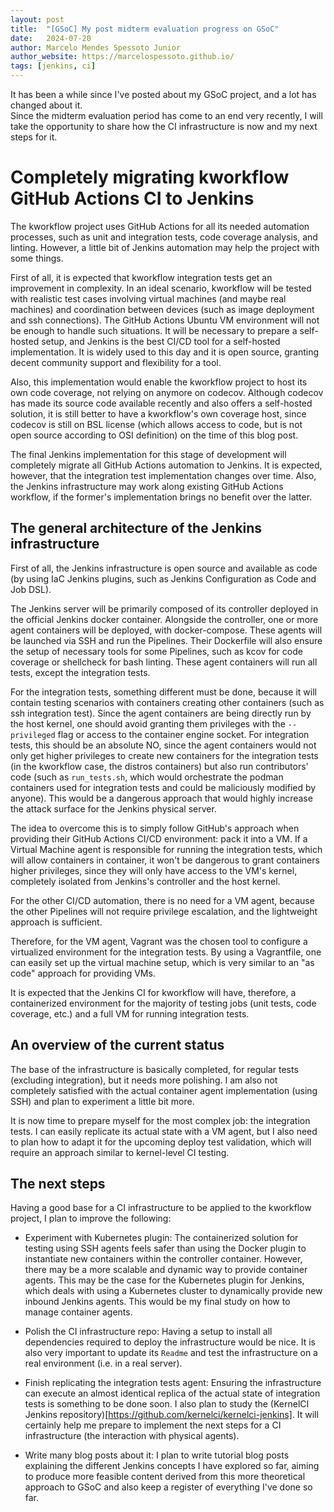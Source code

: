 ```yaml
---
layout: post
title:  "[GSoC] My post midterm evaluation progress on GSoC"
date:   2024-07-20
author: Marcelo Mendes Spessoto Junior
author_website: https://marcelospessoto.github.io/
tags: [jenkins, ci]
---
```


It has been a while since I've posted about my GSoC project, and a lot has changed about it.  
Since the midterm evaluation period has come to an end very recently, I will take the opportunity
to share how the CI infrastructure is now and my next steps for it.

# Completely migrating kworkflow GitHub Actions CI to Jenkins

The kworkflow project uses GitHub Actions for all its needed automation processes, such as unit and 
integration tests, code coverage analysis, and linting. However, a little bit of Jenkins automation may
help the project with some things.

First of all, it is expected that kworkflow integration tests get an improvement in complexity. In an ideal
scenario, kworkflow will be tested with realistic test cases involving virtual machines (and maybe real 
machines) and coordination between devices (such as image deployment and ssh connections). The GitHub Actions
Ubuntu VM environment will not be enough to handle such situations. It will be necessary to prepare a
self-hosted setup, and Jenkins is the best CI/CD tool for a self-hosted implementation. It is widely used
to this day and it is open source, granting decent community support and flexibility for a tool.

Also, this implementation would enable the kworkflow project to host its own code coverage, not relying on
anymore on codecov. Although codecov has made its source code available recently and also offers a 
self-hosted solution, it is still better to have a kworkflow's own coverage host, since codecov is still
on BSL license (which allows access to code, but is not open source according to OSI definition) on the 
time of this blog post.

The final Jenkins implementation for this stage of development will completely migrate all
GitHub Actions automation to Jenkins. It is expected, however, that the integration test implementation
changes over time. Also, the Jenkins infrastructure may work along existing GitHub Actions workflow,
if the former's implementation brings no benefit over the latter.

## The general architecture of the Jenkins infrastructure

First of all, the Jenkins infrastructure is open source and available as code (by using IaC Jenkins plugins,
such as Jenkins Configuration as Code and Job DSL).

The Jenkins server will be primarily composed of its controller deployed in the official Jenkins docker
container. Alongside the controller, one or more agent containers will be deployed, with docker-compose.
These agents will be launched via SSH and run the Pipelines. Their Dockerfile will also ensure the 
setup of necessary tools for some Pipelines, such as kcov for code coverage or shellcheck for bash linting.
These agent containers will run all tests, except the integration tests. 

For the integration tests, something different must be done, because it will contain testing scenarios
with containers creating other containers (such as ssh integration test). Since the agent containers are being directly
run by the host kernel, one should avoid granting them privileges with the `--privileged` flag or access to the 
container engine socket. For integration tests, this should be an absolute NO, since the 
agent containers would not only get higher privileges to create new containers for the integration tests (in
the kworkflow case, the distros containers) but also run contributors' code (such as `run_tests.sh`, which would
orchestrate the podman containers used for integration tests and could be maliciously modified by anyone). This 
would be a dangerous approach that would highly increase the attack surface for the Jenkins physical server.

The idea to overcome this is to simply follow GitHub's approach when providing their GitHub Actions CI/CD
environment: pack it into a VM. If a Virtual Machine agent is responsible for running the integration tests, 
which will allow containers in container, it won't be dangerous to grant containers higher privileges, since
they will only have access to the VM's kernel, completely isolated from Jenkins's controller and the 
host kernel.

For the other CI/CD automation, there is no need for a VM agent, because the other Pipelines will not
require privilege escalation, and the lightweight approach is sufficient.

Therefore, for the VM agent, Vagrant was the chosen tool to configure a virtualized environment for 
the integration tests. By using a Vagrantfile, one can easily set up the virtual machine setup, which
is very similar to an "as code" approach for providing VMs.

It is expected that the Jenkins CI for kworkflow will have, therefore, a containerized environment for
the majority of testing jobs (unit tests, code coverage, etc.) and a full VM for running integration tests.

## An overview of the current status

The base of the infrastructure is basically completed, for regular tests (excluding integration), but it
needs more polishing. I am also not completely satisfied with the actual container agent implementation (using SSH)
and plan to experiment a little bit more.

It is now time to prepare myself for the most complex job: the integration tests. I can easily replicate its
actual state with a VM agent, but I also need to plan how to adapt it for the upcoming deploy test validation,
which will require an approach similar to kernel-level CI testing.

## The next steps

Having a good base for a CI infrastructure to be applied to the kworkflow project, I plan to improve the 
following:

+ Experiment with Kubernetes plugin: The containerized solution for testing using SSH agents feels safer
than using the Docker plugin to instantiate new containers within the controller container. However, there
may be a more scalable and dynamic way to provide container agents. This may be the case for the Kubernetes
plugin for Jenkins, which deals with using a Kubernetes cluster to dynamically provide new inbound Jenkins
agents. This would be my final study on how to manage container agents.

+ Polish the CI infrastructure repo: Having a setup to install all dependencies required to deploy the
infrastructure would be nice. It is also very important to update its `Readme` and test the infrastructure
on a real environment (i.e. in a real server).

+ Finish replicating the integration tests agent: Ensuring the infrastructure can execute an almost
identical replica of the actual state of integration tests is something to be done soon. I also plan to 
study the (KernelCI Jenkins repository)[https://github.com/kernelci/kernelci-jenkins]. It will certainly
help me prepare to implement the next steps for a CI infrastructure (the interaction with physical agents).

+ Write many blog posts about it: I plan to write tutorial blog posts explaining the different Jenkins 
concepts I have explored so far, aiming to produce more feasible content derived from this more theoretical 
approach to GSoC and also keep a register of everything I've done so far.


